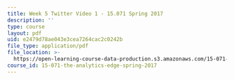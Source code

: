 ```yaml
---
title: Week 5 Twitter Video 1 - 15.071 Spring 2017
description: ''
type: course
layout: pdf
uid: e2479d78ae043e3cea7264cac2c0242b
file_type: application/pdf
file_location: >-
  https://open-learning-course-data-production.s3.amazonaws.com/15-071-the-analytics-edge-spring-2017/e2479d78ae043e3cea7264cac2c0242b_MIT15_071S17_Unit5_Twitter.pdf
course_id: 15-071-the-analytics-edge-spring-2017
---
```

